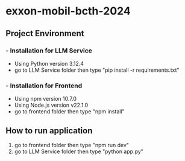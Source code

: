 # exxon-mobil-bcth-2024

## Project Environment

### - Installation for LLM Service
- Using Python version 3.12.4
- go to LLM Service folder then type "pip install -r requirements.txt"

### - Installation for Frontend
- Using npm version 10.7.0
- Using Node.js version v22.1.0
- go to frontend folder then type "npm install"

## How to run application
1. go to frontend folder then type "npm run dev"
2. go to LLM Service folder then type "python app.py"